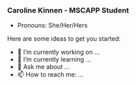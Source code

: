 ### Caroline Kinnen - MSCAPP Student
- Pronouns: She/Her/Hers

Here are some ideas to get you started:

- 🔭 I’m currently working on ...
- 🌱 I’m currently learning ...
- 💬 Ask me about ...
- 📫 How to reach me: ...


<!---
- 👯 I’m looking to collaborate on ...
- 🤔 I’m looking for help with ...
- ⚡ Fun fact: ...
-->
